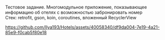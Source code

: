 Тестовое задание. Многомодульное приложение, показывающее информацию об отелях с возможностью забронировать номер  
Стек: retrofit, gson, koin, coroutines, вложенный RecyclerView

https://github.com/Ilya193/Hotels/assets/40058340/df9da004-7e19-4a21-85e9-f0cab5f80e18
